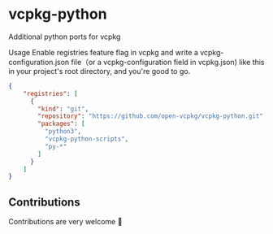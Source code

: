 # vcpkg-python

Additional python ports for vcpkg

Usage
Enable registries feature flag in vcpkg and write a vcpkg-configuration.json file（or a vcpkg-configuration field in vcpkg.json) like this in your project's root directory, and you're good to go.

```json
{
    "registries": [
      {
        "kind": "git",
        "repository": "https://github.com/open-vcpkg/vcpkg-python.git",
        "packages": [
          "python3",
          "vcpkg-python-scripts",
          "py-*"
        ]
      }
    ]
}
```

## Contributions

Contributions are very welcome 👋

